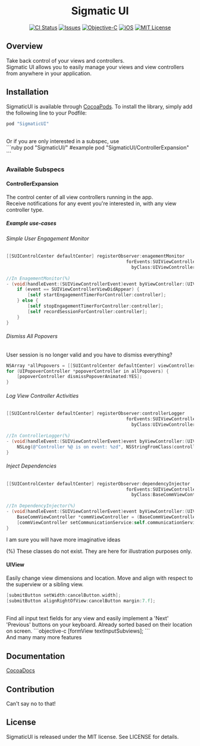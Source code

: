 
<h1 align="center">Sigmatic UI</h1>

<p align="center">
<a href="https://travis-ci.org/Sigmatic/SigmaticUI"><img src="https://travis-ci.org/Sigmatic/SigmaticUI.svg?style=flat" alt="CI Status" /></a>
<a href="https://github.com/Sigmatic/SigmaticUI/issues"><img src="https://img.shields.io/github/issues/Sigmatic/SigmaticUI.svg?style=flat" alt="Issues" /></a>
<a href="https://developer.apple.com/library/mac/documentation/Cocoa/Conceptual/ProgrammingWithObjectiveC/Introduction/Introduction.html"><img src="https://img.shields.io/badge/language-Objective--C-blue.svg" alt="Objective-C" /></a>
<a href="https://www.apple.com/ios/"><img src="https://img.shields.io/badge/Platform-iOS-blue.svg" alt="iOS" /></a>
<a href="https://github.com/Sigmatic/SigmaticUI/blobs/master/LICENSE.md"><img src="https://img.shields.io/badge/license-MIT-lightgrey.svg" alt="MIT License" /></a>
</p>

## Overview

Take back control of your views and controllers.
<br />
Sigmatic UI allows you to easily manage your views and view controllers from anywhere in your application.

## Installation

SigmaticUI is available through [CocoaPods](http://cocoapods.org). To install the library, simply add the following line to your Podfile:
```ruby
pod "SigmaticUI"
```
<br />
Or if you are only interested in a subspec, use 
<br />
```ruby
pod "SigmaticUI/<Subspec>"
#example
pod "SigmaticUI/ControllerExpansion"
```

### Available Subspecs

#### ControllerExpansion

The control center of all view controllers running in the app.
<br />
Receive notifications for any event you're interested in, with any view controller type.


##### Example use-cases

###### Simple User Engagement Monitor
```objective-c
[[SUIControlCenter defaultCenter] registerObserver:enagementMonitor
                                             forEvents:SUIViewControllerViewDidAppear | SUIViewControllerViewDidDisappear
                                               byClass:UIViewController.class];
 
//In EnagementMonitor(%)
- (void)handleEvent:(SUIViewControllerEvent)event byViewController:(UIViewController *)controller {
    if (event == SUIViewControllerViewDidAppear) {
        [self startEngagementTimerForController:controller];
    } else {
        [self stopEngagementTimerForController:controller];
        [self recordSessionForController:controller];
    }
}
```

###### Dismiss All Popovers

User session is no longer valid and you have to dismiss everything?

```objective-c
NSArray *allPopovers = [[SUIControlCenter defaultCenter] viewControllersWithClass:UIPopoverController.class];
for (UIPopoverController *popoverController in allPopovers) {
    [popoverController dismissPopoverAnimated:YES];
}
```

###### Log View Controller Activities

```objective-c
[[SUIControlCenter defaultCenter] registerObserver:controllerLogger
                                             forEvents:SUIViewControllerAllEvents
                                               byClass:UIViewController.class];
 
//In ControllerLogger(%)
- (void)handleEvent:(SUIViewControllerEvent)event byViewController:(UIViewController *)controller {
    NSLog(@"Controller %@ is on event: %zd", NSStringFromClass(controller.class), event);
}
```


###### Inject Dependencies
```objective-c
[[SUIControlCenter defaultCenter] registerObserver:dependencyInjector
                                             forEvents:SUIViewControllerViewDidLoad
                                               byClass:BaseCommViewController.class];
 
//In DependencyInjector(%)
- (void)handleEvent:(SUIViewControllerEvent)event byViewController:(UIViewController *)controller {
    BaseCommViewController *commViewController = (BaseCommViewController *)controller;
    [commViewController setCommunicationService:self.communicationService];
}
```

I am sure you will have more imaginative ideas

(%) These classes do not exist. They are here for illustration purposes only.

#### UIView
Easily change view dimensions and location. Move and align with respect to the superview or a sibling view.
```objective-c
[submitButton setWidth:cancelButton.width];
[submitButton alignRightOfView:cancelButton margin:7.f];
```

<br />
Find all input text fields for any view and easily implement a 'Next' 'Previous' buttons on your keyboard. Already sorted based on their location on screen.
```objective-c
[formView textInputSubviews];
```

<br />
And many many more features

## Documentation

<a href="http://cocoadocs.org/docsets/SigmaticUI">CocoaDocs</a>

## Contribution
Can't say no to that!

## License

SigmaticUI is released under the MIT license. See LICENSE for details.